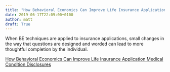 ```yaml
---
title: "How Behavioral Economics Can Improve Life Insurance Application Medical Condition Disclosures"
date: 2019-06-17T22:09:00+0100
author: matt
draft: True
---
```

When BE techniques are applied to insurance applications, small changes in the way that questions are designed and worded can lead to more thoughtful completion by the individual.

[ How Behavioral Economics Can Improve Life Insurance Application Medical Condition Disclosures ]( http://www.genre.com/knowledge/blog/small-changes-big-impact-how-behavioral-economics-can-improve-life-insurance-application-medical-condition-disclosures-en.html )
